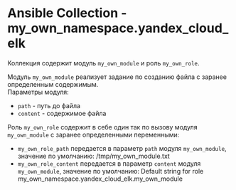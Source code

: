 # Ansible Collection - my_own_namespace.yandex_cloud_elk

Коллекция содержит модуль `my_own_module` и роль `my_own_role`.

Модуль `my_own_module` реализует задание по созданию файла с заранее определенным содержимым.  
Параметры модуля:
  - `path` - путь до файла  
  - `content` - содержимое файла


Роль `my_own_role` содержит в себе один так по вызову модуля `my_own_module` с заранее определенными переменными:
  - `my_own_role_path` передается в параметр `path` модуля `my_own_module`, значение по умолчанию: /tmp/my_own_module.txt  
  - `my_own_role_content` передается в параметр `content` модуля `my_own_module`, значение по умолчанию: Default string for role my_own_namespace.yandex_cloud_elk.my_own_module
